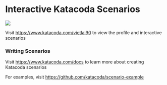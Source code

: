 # Interactive Katacoda Scenarios

[![](http://shields.katacoda.com/katacoda/vietlai90/count.svg)](https://www.katacoda.com/vietlai90 "Get your profile on Katacoda.com")

Visit https://www.katacoda.com/vietlai90 to view the profile and interactive scenarios

### Writing Scenarios
Visit https://www.katacoda.com/docs to learn more about creating Katacoda scenarios

For examples, visit https://github.com/katacoda/scenario-example
